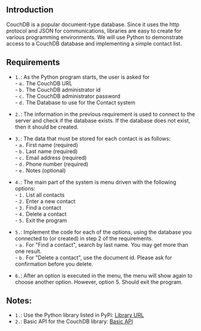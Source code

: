 ## Introduction
CouchDB is a popular document-type database. Since it uses the http protocol and JSON for communications,
libraries are easy to create for various programming environments. We will use Python to demonstrate access to a CouchDB database and implementing a simple contact list.

## Requirements
- `1.`: As the Python program starts, the user is asked for <br />
        - `a.` The CouchDB URL <br />
        - `b.` The CouchDB administrator id <br />
        - `c.` The CouchDB administrator password <br />
        - `d.` The Database to use for the Contact system

- `2.`: The information in the previous requirement is used to connect to the server and check if the database exists. If the database does not exist, then it should be created.

- `3.`: The data that must be stored for each contact is as follows: <br />
        - `a.` First name (required) <br />
        - `b.` Last name (required) <br />
        - `c.` Email address (required) <br />
        - `d.` Phone number (required) <br />
        - `e.` Notes (optional) <br />

- `4.`: The main part of the system is menu driven with the following options: <br />
        - `1.` List all contacts <br />
        - `2.` Enter a new contact <br />
        - `3.` Find a contact <br />
        - `4.` Delete a contact <br />
        - `5.` Exit the program <br />

- `5.`: Implement the code for each of the options, using the database you connected to (or created) in step 2 of the requirements. <br />
        - `a.` For "Find a contact", search by last name. You may get more than one result. <br />
        - `b.` For "Delete a contact", use the document id. Please ask for confirmation before you delete.
        
- `6.`: After an option is executed in the menu, the menu will show again to choose another option. However, option 5. Should exit the program.

## Notes:
- `1.`: Use the Python library listed in PyPi: [Library URL](https://pypi.org/project/CouchDB/)
- `2.`: Basic API for the CouchDB library: [Basic API](https://couchdb-python.readthedocs.io/en/latest/client.html)
